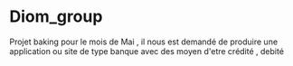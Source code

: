 # Diom_group
Projet baking pour le mois de Mai , il nous est demandé de produire une application ou site de type banque avec des moyen d'etre crédité , debité
